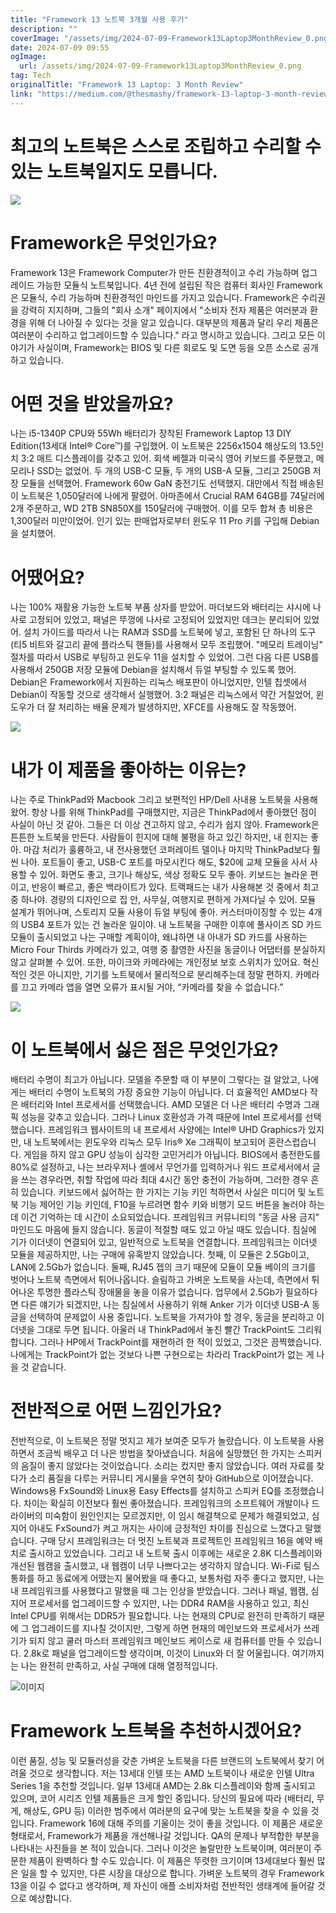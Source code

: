 ```yaml
---
title: "Framework 13 노트북 3개월 사용 후기"
description: ""
coverImage: "/assets/img/2024-07-09-Framework13Laptop3MonthReview_0.png"
date: 2024-07-09 09:55
ogImage: 
  url: /assets/img/2024-07-09-Framework13Laptop3MonthReview_0.png
tag: Tech
originalTitle: "Framework 13 Laptop: 3 Month Review"
link: "https://medium.com/@thesmashy/framework-13-laptop-3-month-review-481463bf9edd"
---
```



# 최고의 노트북은 스스로 조립하고 수리할 수있는 노트북일지도 모릅니다.

![](/assets/img/2024-07-09-Framework13Laptop3MonthReview_0.png)

# Framework은 무엇인가요?

Framework 13은 Framework Computer가 만든 친환경적이고 수리 가능하며 업그레이드 가능한 모듈식 노트북입니다. 4년 전에 설립된 작은 컴퓨터 회사인 Framework은 모듈식, 수리 가능하며 친환경적인 마인드를 가지고 있습니다. Framework은 수리권을 강력히 지지하며, 그들의 "회사 소개" 페이지에서 "소비자 전자 제품은 여러분과 환경을 위해 더 나아질 수 있다는 것을 알고 있습니다. 대부분의 제품과 달리 우리 제품은 여러분이 수리하고 업그레이드할 수 있습니다." 라고 명시하고 있습니다. 그리고 모든 이야기가 사실이며, Framework는 BIOS 및 다른 회로도 및 도면 등을 오픈 소스로 공개하고 있습니다.

<div class="content-ad"></div>

# 어떤 것을 받았을까요?

나는 i5-1340P CPU와 55Wh 배터리가 장착된 Framework Laptop 13 DIY Edition(13세대 Intel® Core™)를 구입했어. 이 노트북은 2256x1504 해상도의 13.5인치 3:2 매트 디스플레이를 갖추고 있어. 회색 베젤과 미국식 영어 키보드를 주문했고, 메모리나 SSD는 없었어. 두 개의 USB-C 모듈, 두 개의 USB-A 모듈, 그리고 250GB 저장 모듈을 선택했어. Framework 60w GaN 충전기도 선택했지. 대만에서 직접 배송된 이 노트북은 1,050달러에 나에게 팔렸어. 아마존에서 Crucial RAM 64GB를 74달러에 2개 주문하고, WD 2TB SN850X를 150달러에 구매했어. 이를 모두 합쳐 총 비용은 1,300달러 미만이었어. 인기 있는 판매업자로부터 윈도우 11 Pro 키를 구입해 Debian을 설치했어.

# 어땠어요?

나는 100% 재활용 가능한 노트북 부품 상자를 받았어. 마더보드와 배터리는 샤시에 나사로 고정되어 있었고, 패널은 뚜껑에 나사로 고정되어 있었지만 데크는 분리되어 있었어. 설치 가이드를 따라서 나는 RAM과 SSD를 노트북에 넣고, 포함된 단 하나의 도구(티5 비트와 갈고리 끝에 플라스틱 핸들)를 사용해서 모두 조립했어. "메모리 트레이닝" 절차를 따라서 USB로 부팅하고 윈도우 11을 설치할 수 있었어. 그런 다음 다른 USB를 사용해서 250GB 저장 모듈에 Debian을 설치해서 듀얼 부팅할 수 있도록 했어. Debian은 Framework에서 지원하는 리눅스 배포판이 아니었지만, 인텔 칩셋에서 Debian이 작동할 것으로 생각해서 실행했어. 3:2 패널은 리눅스에서 약간 거칠었어, 윈도우가 더 잘 처리하는 배율 문제가 발생하지만, XFCE를 사용해도 잘 작동했어.

<div class="content-ad"></div>


<img src="/assets/img/2024-07-09-Framework13Laptop3MonthReview_1.png" />

# 내가 이 제품을 좋아하는 이유는?

나는 주로 ThinkPad와 Macbook 그리고 보편적인 HP/Dell 사내용 노트북을 사용해왔어. 항상 나를 위해 ThinkPad를 구매했지만, 지금은 ThinkPad에서 좋아했던 점이 사실이 아닌 것 같아. 그들은 더 이상 견고하지 않고, 수리가 쉽지 않아. Framework은 튼튼한 노트북을 만든다. 사람들이 힌지에 대해 불평을 하고 있긴 하지만, 내 힌지는 좋아. 마감 처리가 훌륭하고, 내 전사용했던 코퍼레이트 델이나 마지막 ThinkPad보다 훨씬 나아. 포트들이 좋고, USB-C 포트를 마모시킨다 해도, $20에 교체 모듈을 사서 사용할 수 있어. 화면도 좋고, 크기나 해상도, 색상 정확도 모두 좋아. 키보드는 놀라운 편이고, 반응이 빠르고, 좋은 백라이트가 있다. 트랙패드는 내가 사용해본 것 중에서 최고 중 하나야. 경량의 디자인으로 집 안, 사무실, 여행지로 편하게 가져다닐 수 있어. 모듈 설계가 뛰어나며, 스토리지 모듈 사용이 듀얼 부팅에 좋아. 커스터마이징할 수 있는 4개의 USB4 포트가 있는 건 놀라운 일이야. 내 노트북을 구매한 이후에 풀사이즈 SD 카드 모듈이 출시되었고 나는 구매할 계획이야, 왜냐하면 내 아내가 SD 카드를 사용하는 Micro Four Thirds 카메라가 있고, 여행 중 촬영한 사진을 동글이나 어댑터를 분실하지 않고 살펴볼 수 있어. 또한, 마이크와 카메라에는 개인정보 보호 스위치가 있어요. 혁신적인 것은 아니지만, 기기를 노트북에서 물리적으로 분리해주는데 정말 편하지. 카메라를 끄고 카메라 앱을 열면 오류가 표시될 거야, “카메라를 찾을 수 없습니다.”

<img src="/assets/img/2024-07-09-Framework13Laptop3MonthReview_2.png" />


<div class="content-ad"></div>

# 이 노트북에서 싫은 점은 무엇인가요?

배터리 수명이 최고가 아닙니다. 모델을 주문할 때 이 부분이 그렇다는 걸 알았고, 나에게는 배터리 수명이 노트북의 가장 중요한 기능이 아닙니다. 더 효율적인 AMD보다 작은 배터리와 Intel 프로세서를 선택했습니다. AMD 모델은 더 나은 배터리 수명과 그래픽 성능을 갖추고 있습니다. 그러나 Linux 호환성과 가격 때문에 Intel 프로세서를 선택했습니다. 프레임워크 웹사이트의 내 프로세서 사양에는 Intel® UHD Graphics가 있지만, 내 노트북에서는 윈도우와 리눅스 모두 Iris® Xe 그래픽이 보고되어 혼란스럽습니다. 게임을 하지 않고 GPU 성능이 심각한 고민거리가 아닙니다. BIOS에서 충전한도를 80%로 설정하고, 나는 브라우저나 셸에서 무언가를 입력하거나 워드 프로세서에서 글을 쓰는 경우라면, 취할 작업에 따라 최대 4시간 동안 충전이 가능하며, 그러한 경우 흔히 있습니다. 키보드에서 싫어하는 한 가지는 기능 키인 척하면서 사실은 미디어 및 노트북 기능 제어인 기능 키인데, F10을 누르려면 함수 키와 비행기 모드 버튼을 눌러야 하는데 이건 기억하는 데 시간이 소요되었습니다. 프레임워크 커뮤니티의 "동글 사용 금지" 마인드도 마음에 들지 않습니다. 동글이 적절할 때도 있고 아닐 때도 있습니다. 침실에 기가 이더넷이 연결되어 있고, 일반적으로 노트북을 연결합니다. 프레임워크는 이더넷 모듈을 제공하지만, 나는 구매에 유혹받지 않았습니다. 첫째, 이 모듈은 2.5Gb이고, LAN에 2.5Gb가 없습니다. 둘째, RJ45 젭의 크기 때문에 모듈이 모듈 베이의 크기를 벗어나 노트북 측면에서 튀어나옵니다. 슬림하고 가벼운 노트북을 사는데, 측면에서 튀어나온 투명한 플라스틱 장애물을 놓을 이유가 없습니다. 업무에서 2.5Gb가 필요하다면 다른 얘기가 되겠지만, 나는 침실에서 사용하기 위해 Anker 기가 이더넷 USB-A 동글을 선택하여 문제없이 사용 중입니다. 노트북을 가져가야 할 경우, 동글을 분리하고 이더넷을 그대로 두면 됩니다. 아울러 내 ThinkPad에서 놓친 빨간 TrackPoint도 그리워합니다. 그러나 HP에서 TrackPoint를 재현하려 한 적이 있었고, 그것은 끔찍했습니다. 나에게는 TrackPoint가 없는 것보다 나쁜 구현으로는 차라리 TrackPoint가 없는 게 나을 것 같습니다.

# 전반적으로 어떤 느낌인가요?

전반적으로, 이 노트북은 정말 멋지고 제가 보여준 모두가 놀랐습니다. 이 노트북을 사용하면서 조금씩 배우고 더 나은 방법을 찾아냈습니다. 처음에 실망했던 한 가지는 스피커의 음질이 좋지 않았다는 것이었습니다. 소리는 컸지만 좋지 않았습니다. 여러 자료를 찾다가 소리 품질을 다루는 커뮤니티 게시물을 우연히 찾아 GitHub으로 이어졌습니다. Windows용 FxSound와 Linux용 Easy Effects를 설치하고 스피커 EQ를 조정했습니다. 차이는 확실히 이전보다 훨씬 좋아졌습니다. 프레임워크의 소프트웨어 개발이나 드라이버의 미숙함이 원인인지는 모르겠지만, 이 임시 해결책으로 문제가 해결되었고, 심지어 아내도 FxSound가 켜고 꺼지는 사이에 긍정적인 차이를 진심으로 느꼈다고 말했습니다. 구매 당시 프레임워크는 더 멋진 노트북과 프로젝트인 프레임워크 16을 예약 배치로 출시하고 있었습니다. 그리고 내 노트북 출시 이후에는 새로운 2.8K 디스플레이와 개선된 웹캠을 출시했고, 내 웹캠이 너무 나쁘다고는 생각하지 않습니다. Wi-Fi로 팀스 통화를 하고 동료에게 어땠는지 물어봤을 때 좋다고, 보통처럼 자주 좋다고 했지만, 나는 내 프레임워크를 사용했다고 말했을 때 그는 인상을 받았습니다. 그러나 패널, 웹캠, 심지어 프로세서를 업그레이드할 수 있지만, 나는 DDR4 RAM을 사용하고 있고, 최신 Intel CPU를 위해서는 DDR5가 필요합니다. 나는 현재의 CPU로 완전히 만족하기 때문에 그 업그레이드를 지나칠 것이지만, 그렇게 하면 현재의 메인보드와 프로세서가 쓰레기가 되지 않고 쿨러 마스터 프레임워크 메인보드 케이스로 새 컴퓨터를 만들 수 있습니다. 2.8k로 패널을 업그레이드할 생각이며, 이것이 Linux와 더 잘 어울립니다. 여기까지는 나는 완전히 만족하고, 사실 구매에 대해 열정적입니다.

<div class="content-ad"></div>

![이미지](/assets/img/2024-07-09-Framework13Laptop3MonthReview_3.png)

# Framework 노트북을 추천하시겠어요?

이런 품질, 성능 및 모듈러성을 갖춘 가벼운 노트북을 다른 브랜드의 노트북에서 찾기 어려울 것으로 생각합니다. 저는 13세대 인텔 또는 AMD 노트북이나 새로운 인텔 Ultra Series 1을 추천할 것입니다. 일부 13세대 AMD는 2.8k 디스플레이와 함께 출시되고 있으며, 코어 시리즈 인텔 제품들은 크게 할인 중입니다. 당신의 필요에 따라 (배터리, 무게, 해상도, GPU 등) 이러한 범주에서 여러분의 요구에 맞는 노트북을 찾을 수 있을 것입니다. Framework 16에 대해 주의를 기울이는 것이 좋을 것입니다. 이 제품은 새로운 형태로서, Framework가 제품을 개선해나갈 것입니다. QA의 문제나 부적합한 부분을 나타내는 사진들을 본 적이 있습니다. 그러나 이것은 놀랄만한 노트북이며, 여러분이 주문한 제품이 완벽하다 할 수도 있습니다. 이 제품은 뚜렷한 크기이며 13세대보다 훨씬 많은 일을 할 수 있지만, 다른 시장을 대상으로 합니다. 가벼운 노트북의 경우 Framework 13을 이길 수 없다고 생각하며, 제 자신이 애플 소비자처럼 전반적인 생태계에 들어갈 것으로 예상합니다.